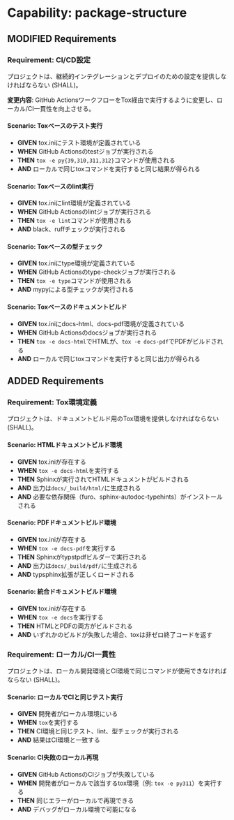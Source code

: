# Capability: package-structure

## MODIFIED Requirements

### Requirement: CI/CD設定

プロジェクトは、継続的インテグレーションとデプロイのための設定を提供しなければならない (SHALL)。

**変更内容**: GitHub ActionsワークフローをTox経由で実行するように変更し、ローカル/CI一貫性を向上させる。

#### Scenario: Toxベースのテスト実行

- **GIVEN** tox.iniにテスト環境が定義されている
- **WHEN** GitHub Actionsのtestジョブが実行される
- **THEN** `tox -e py{39,310,311,312}`コマンドが使用される
- **AND** ローカルで同じtoxコマンドを実行すると同じ結果が得られる

#### Scenario: Toxベースのlint実行

- **GIVEN** tox.iniにlint環境が定義されている
- **WHEN** GitHub Actionsのlintジョブが実行される
- **THEN** `tox -e lint`コマンドが使用される
- **AND** black、ruffチェックが実行される

#### Scenario: Toxベースの型チェック

- **GIVEN** tox.iniにtype環境が定義されている
- **WHEN** GitHub Actionsのtype-checkジョブが実行される
- **THEN** `tox -e type`コマンドが使用される
- **AND** mypyによる型チェックが実行される

#### Scenario: Toxベースのドキュメントビルド

- **GIVEN** tox.iniにdocs-html、docs-pdf環境が定義されている
- **WHEN** GitHub Actionsのdocsジョブが実行される
- **THEN** `tox -e docs-html`でHTMLが、`tox -e docs-pdf`でPDFがビルドされる
- **AND** ローカルで同じtoxコマンドを実行すると同じ出力が得られる

## ADDED Requirements

### Requirement: Tox環境定義

プロジェクトは、ドキュメントビルド用のTox環境を提供しなければならない (SHALL)。

#### Scenario: HTMLドキュメントビルド環境

- **GIVEN** tox.iniが存在する
- **WHEN** `tox -e docs-html`を実行する
- **THEN** Sphinxが実行されてHTMLドキュメントがビルドされる
- **AND** 出力は`docs/_build/html/`に生成される
- **AND** 必要な依存関係（furo、sphinx-autodoc-typehints）がインストールされる

#### Scenario: PDFドキュメントビルド環境

- **GIVEN** tox.iniが存在する
- **WHEN** `tox -e docs-pdf`を実行する
- **THEN** Sphinxがtypstpdfビルダーで実行される
- **AND** 出力は`docs/_build/pdf/`に生成される
- **AND** typsphinx拡張が正しくロードされる

#### Scenario: 統合ドキュメントビルド環境

- **GIVEN** tox.iniが存在する
- **WHEN** `tox -e docs`を実行する
- **THEN** HTMLとPDFの両方がビルドされる
- **AND** いずれかのビルドが失敗した場合、toxは非ゼロ終了コードを返す

### Requirement: ローカル/CI一貫性

プロジェクトは、ローカル開発環境とCI環境で同じコマンドが使用できなければならない (SHALL)。

#### Scenario: ローカルでCIと同じテスト実行

- **GIVEN** 開発者がローカル環境にいる
- **WHEN** `tox`を実行する
- **THEN** CI環境と同じテスト、lint、型チェックが実行される
- **AND** 結果はCI環境と一致する

#### Scenario: CI失敗のローカル再現

- **GIVEN** GitHub ActionsのCIジョブが失敗している
- **WHEN** 開発者がローカルで該当するtox環境（例: `tox -e py311`）を実行する
- **THEN** 同じエラーがローカルで再現できる
- **AND** デバッグがローカル環境で可能になる
